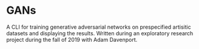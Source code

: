 # GANs

A CLI for training generative adversarial networks on prespecified
artisitic datasets and displaying the results. Written during an
exploratory research project during the fall of 2019 with Adam Davenport.


